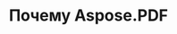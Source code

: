 ---
title: Почему Aspose.PDF
linktitle: Почему Aspose.PDF
type: docs
weight: 10
url: /ru/java/why-aspose-pdf/
description: В следующем разделе объясняется, почему пользователи выбирают Aspose.PDF для Java для работы с документами.
lastmod: "2024-03-05"
sitemap:
    changefreq: "weekly"
    priority: 0.7
---